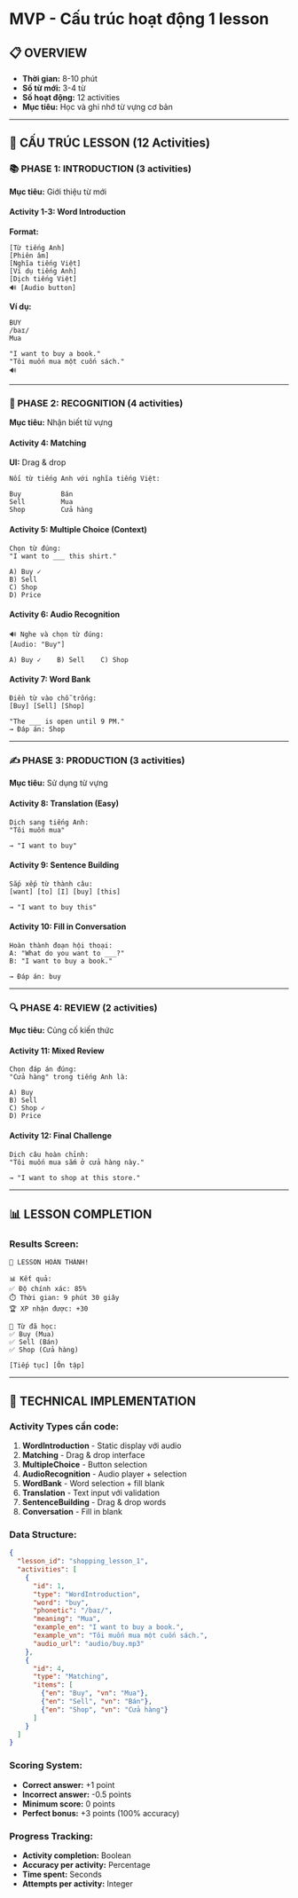 # MVP - Cấu trúc hoạt động 1 lesson

## 📋 OVERVIEW
- **Thời gian:** 8-10 phút
- **Số từ mới:** 3-4 từ
- **Số hoạt động:** 12 activities
- **Mục tiêu:** Học và ghi nhớ từ vựng cơ bản

---

## 🎯 CẤU TRÚC LESSON (12 Activities)

### 📚 PHASE 1: INTRODUCTION (3 activities)
**Mục tiêu:** Giới thiệu từ mới

#### Activity 1-3: Word Introduction
**Format:**
```
[Từ tiếng Anh] 
[Phiên âm] 
[Nghĩa tiếng Việt]
[Ví dụ tiếng Anh]
[Dịch tiếng Việt]
🔊 [Audio button]
```

**Ví dụ:**
```
BUY
/baɪ/
Mua

"I want to buy a book."
"Tôi muốn mua một cuốn sách."
🔊
```

---

### 🎯 PHASE 2: RECOGNITION (4 activities)
**Mục tiêu:** Nhận biết từ vựng

#### Activity 4: Matching
**UI:** Drag & drop
```
Nối từ tiếng Anh với nghĩa tiếng Việt:

Buy          Bán
Sell         Mua
Shop         Cửa hàng
```

#### Activity 5: Multiple Choice (Context)
```
Chọn từ đúng:
"I want to ___ this shirt."

A) Buy ✓
B) Sell  
C) Shop
D) Price
```

#### Activity 6: Audio Recognition
```
🔊 Nghe và chọn từ đúng:
[Audio: "Buy"]

A) Buy ✓    B) Sell    C) Shop
```

#### Activity 7: Word Bank
```
Điền từ vào chỗ trống:
[Buy] [Sell] [Shop]

"The ___ is open until 9 PM."
→ Đáp án: Shop
```

---

### ✍️ PHASE 3: PRODUCTION (3 activities)
**Mục tiêu:** Sử dụng từ vựng

#### Activity 8: Translation (Easy)
```
Dịch sang tiếng Anh:
"Tôi muốn mua"

→ "I want to buy"
```

#### Activity 9: Sentence Building
```
Sắp xếp từ thành câu:
[want] [to] [I] [buy] [this]

→ "I want to buy this"
```

#### Activity 10: Fill in Conversation
```
Hoàn thành đoạn hội thoại:
A: "What do you want to ___?"
B: "I want to buy a book."

→ Đáp án: buy
```

---

### 🔍 PHASE 4: REVIEW (2 activities)
**Mục tiêu:** Củng cố kiến thức

#### Activity 11: Mixed Review
```
Chọn đáp án đúng:
"Cửa hàng" trong tiếng Anh là:

A) Buy
B) Sell  
C) Shop ✓
D) Price
```

#### Activity 12: Final Challenge
```
Dịch câu hoàn chỉnh:
"Tôi muốn mua sắm ở cửa hàng này."

→ "I want to shop at this store."
```

---

## 📊 LESSON COMPLETION

### Results Screen:
```
🎉 LESSON HOÀN THÀNH!

📊 Kết quả:
✅ Độ chính xác: 85%
⏱️ Thời gian: 9 phút 30 giây
🏆 XP nhận được: +30

📝 Từ đã học:
✅ Buy (Mua)
✅ Sell (Bán)  
✅ Shop (Cửa hàng)

[Tiếp tục] [Ôn tập]
```

---

## 🔧 TECHNICAL IMPLEMENTATION

### Activity Types cần code:
1. **WordIntroduction** - Static display với audio
2. **Matching** - Drag & drop interface
3. **MultipleChoice** - Button selection
4. **AudioRecognition** - Audio player + selection
5. **WordBank** - Word selection + fill blank
6. **Translation** - Text input với validation
7. **SentenceBuilding** - Drag & drop words
8. **Conversation** - Fill in blank

### Data Structure:
```json
{
  "lesson_id": "shopping_lesson_1",
  "activities": [
    {
      "id": 1,
      "type": "WordIntroduction",
      "word": "buy",
      "phonetic": "/baɪ/",
      "meaning": "Mua",
      "example_en": "I want to buy a book.",
      "example_vn": "Tôi muốn mua một cuốn sách.",
      "audio_url": "audio/buy.mp3"
    },
    {
      "id": 4,
      "type": "Matching",
      "items": [
        {"en": "Buy", "vn": "Mua"},
        {"en": "Sell", "vn": "Bán"},
        {"en": "Shop", "vn": "Cửa hàng"}
      ]
    }
  ]
}
```

### Scoring System:
- **Correct answer:** +1 point
- **Incorrect answer:** -0.5 points
- **Minimum score:** 0 points
- **Perfect bonus:** +3 points (100% accuracy)

### Progress Tracking:
- **Activity completion:** Boolean
- **Accuracy per activity:** Percentage
- **Time spent:** Seconds
- **Attempts per activity:** Integer